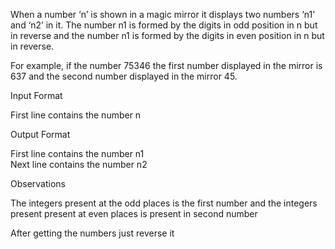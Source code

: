 When a number ‘n’ is shown in a magic mirror it displays two numbers ‘n1’ and ‘n2’ in it. The number n1 is formed by the digits in odd position in n but in reverse and the number n1 is formed by the digits in even position in n but in reverse. 

For example, if the number 75346 the first number displayed in the mirror is 637 and the second number displayed in the mirror 45.

Input Format

First line contains the number n

Output Format

First line contains the number n1\
Next line contains the number n2

Observations

The integers present at the odd places is the first number and the integers present present at even places is present in second number

After getting the numbers just reverse it